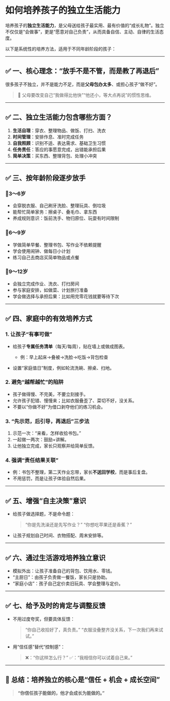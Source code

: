 # 如何培养孩子的独立生活能力

培养孩子的**独立生活能力**，是父母送给孩子最实用、最有价值的“成长礼物”。独立不仅仅是“会做事”，更是“愿意对自己负责”，从而具备自信、主动、自律的生活态度。

以下是系统性的培养方法，适用于不同年龄阶段的孩子：

---

## ✅ 一、核心理念：**“放手不是不管，而是教了再退后”**

很多孩子不独立，并不是能力不足，而是**父母包办太多**、或担心孩子“做不好”。

> 📌 父母要改变自己“我做得比他快”“他还小，等大点再说”的惯性思维。

---

## ✅ 二、独立生活能力包含哪些方面？

1. **生活自理**：穿衣、整理物品、做饭、打扫、洗衣
2. **时间管理**：安排作息、准时完成任务
3. **自我照顾**：识别不适、表达需求、基础卫生习惯
4. **任务责任**：答应的事愿意完成，出错能承担后果
5. **简单决策**：买东西、整理背包、处理小冲突

---

## ✅ 三、按年龄阶段逐步放手

### 🎈3～6岁

* 会穿脱衣服、自己刷牙洗脸、整理玩具、倒垃圾
* 能帮忙简单家务：擦桌子、叠毛巾、拿东西
* 养成规则意识：饭前洗手、物归原位、玩耍有时间限制

### 🎈6～9岁

* 学做简单早餐、整理书包、写作业不依赖提醒
* 学会使用闹钟、做每日小计划
* 练习自己去商店买简单物品或点餐

### 🎈9～12岁

* 会独立完成作业、洗衣、打扫房间
* 参与家庭安排，如做菜、计划旅行准备
* 学会做选择与承担后果：比如用完零花钱就要等待下次

---

## ✅ 四、家庭中的有效培养方式

### 1. **让孩子“有事可做”**

* 给孩子**专属任务清单**（每天/每周），贴在墙上或做成图表。

  * 例：早上起床→叠被→洗脸→吃饭→背包检查
* 设置“家庭值日”制度，例如轮流洗碗、擦桌、扫地。

### 2. **避免“越帮越忙”的陷阱**

* 孩子做得慢、不完美，不要立刻接手。
* 允许孩子犯错、慢慢来；比如衣服叠歪了、菜切不好，没关系。
* 不要以“你做不好”为借口剥夺他们的练习机会。

### 3. **“先示范，后引导，再退后”三步法**

1. 示范一次：“来看，怎样收拾书包。”
2. 一起做一两次：鼓励+讲解。
3. 让他独立完成，家长只观察并给简单反馈。

### 4. **强调“责任结果关联”**

* 例：书包不整理，第二天作业忘带，家长**不送回学校**，而是事后复盘。
* 不用惩罚，而是让孩子体验自然后果。

---

## ✅ 五、增强“自主决策”意识

* 给孩子做选择题，不是命令题：

  > “你是先洗澡还是先写作业？”
  > “你想吃苹果还是香蕉？”

* 让孩子规划自己时间、衣物搭配、周末安排等。

---

## ✅ 六、通过生活游戏培养独立意识

* 模拟外出：让孩子准备自己的背包、饮用水、零钱。
* “主厨日”：由孩子负责做一餐饭，家长只是协助。
* “家庭小店”：孩子自己定价卖旧玩具、学会整理与定价。

---

## ✅ 七、给予及时的肯定与调整反馈

* 不用过度夸奖，但要具体反馈：

  > “你自己收拾好了，真负责。”
  > “衣服没叠整齐没关系，下一次我们再来试试。”

* 用“信任感”替代“控制感”：

  > ❌：“你这样怎么行？”
  > ✅：“我相信你可以试着自己来。”

---

## 🌱 总结：培养独立的核心是“信任 + 机会 + 成长空间”

> **“你信任孩子能做的，他才会成长为能做的。”**
